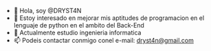 - 👋 Hola, soy @DRYST4N
- 👀 Estoy interesado en mejorar mis aptitudes de programacion en el lenguaje de python en el ambito del Back-End
- 🌱 Actualmente estudio ingenieria informatica
- 📫 Podeis contactar conmigo conel e-mail: dryst4n@gmail.com
